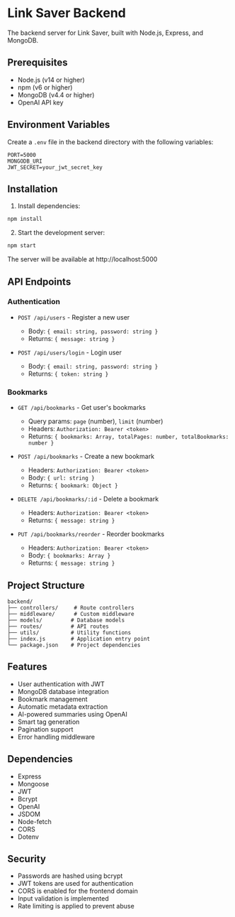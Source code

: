 # Link Saver Backend

The backend server for Link Saver, built with Node.js, Express, and MongoDB.

## Prerequisites

- Node.js (v14 or higher)
- npm (v6 or higher)
- MongoDB (v4.4 or higher)
- OpenAI API key

## Environment Variables

Create a `.env` file in the backend directory with the following variables:

```env
PORT=5000
MONGODB_URI
JWT_SECRET=your_jwt_secret_key
```

## Installation

1. Install dependencies:
```bash
npm install
```

2. Start the development server:
```bash
npm start
```

The server will be available at http://localhost:5000

## API Endpoints

### Authentication

- `POST /api/users` - Register a new user
  - Body: `{ email: string, password: string }`
  - Returns: `{ message: string }`

- `POST /api/users/login` - Login user
  - Body: `{ email: string, password: string }`
  - Returns: `{ token: string }`

### Bookmarks

- `GET /api/bookmarks` - Get user's bookmarks
  - Query params: `page` (number), `limit` (number)
  - Headers: `Authorization: Bearer <token>`
  - Returns: `{ bookmarks: Array, totalPages: number, totalBookmarks: number }`

- `POST /api/bookmarks` - Create a new bookmark
  - Headers: `Authorization: Bearer <token>`
  - Body: `{ url: string }`
  - Returns: `{ bookmark: Object }`

- `DELETE /api/bookmarks/:id` - Delete a bookmark
  - Headers: `Authorization: Bearer <token>`
  - Returns: `{ message: string }`

- `PUT /api/bookmarks/reorder` - Reorder bookmarks
  - Headers: `Authorization: Bearer <token>`
  - Body: `{ bookmarks: Array }`
  - Returns: `{ message: string }`

## Project Structure

```
backend/
├── controllers/     # Route controllers
├── middleware/      # Custom middleware
├── models/         # Database models
├── routes/         # API routes
├── utils/          # Utility functions
├── index.js        # Application entry point
└── package.json    # Project dependencies
```

## Features

- User authentication with JWT
- MongoDB database integration
- Bookmark management
- Automatic metadata extraction
- AI-powered summaries using OpenAI
- Smart tag generation
- Pagination support
- Error handling middleware

## Dependencies

- Express
- Mongoose
- JWT
- Bcrypt
- OpenAI
- JSDOM
- Node-fetch
- CORS
- Dotenv


## Security

- Passwords are hashed using bcrypt
- JWT tokens are used for authentication
- CORS is enabled for the frontend domain
- Input validation is implemented
- Rate limiting is applied to prevent abuse 